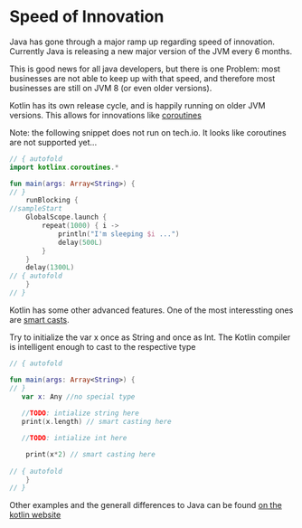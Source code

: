 # Speed of Innovation

Java has gone through a major ramp up regarding speed of innovation. Currently Java is releasing a new major version of the JVM every 6 months.

This is good news for all java developers, but there is one Problem: most businesses are not able to keep up with that speed, and therefore most businesses are still on JVM 8 (or even older versions). 

Kotlin has its own release cycle, and is happily running on older JVM versions. This allows for innovations like [coroutines](https://github.com/Kotlin/kotlinx.coroutines/blob/master/coroutines-guide.md)

Note: the following snippet does not run on tech.io. It looks like coroutines are not supported yet...

```kotlin runnable
// { autofold
import kotlinx.coroutines.*

fun main(args: Array<String>) {
// }
    runBlocking {
//sampleStart
    GlobalScope.launch {
        repeat(1000) { i ->
            println("I'm sleeping $i ...")
            delay(500L)
        }
    }
    delay(1300L) 
// { autofold
    }
// }
```

Kotlin has some other advanced features. One of the most interessting ones are [smart casts](https://kotlinlang.org/docs/reference/typecasts.html). 

Try to initialize the var x once as String and once as Int. The Kotlin compiler is intelligent enough to cast to the respective type

```kotlin runnable
// { autofold

fun main(args: Array<String>) {
// }
   var x: Any //no special type
   
   //TODO: intialize string here
   print(x.length) // smart casting here

   //TODO: intialize int here

    print(x*2) // smart casting here
    
// { autofold
    }
// }
```


Other examples and the generall differences to Java can be found [on the kotlin website](https://kotlinlang.org/docs/reference/comparison-to-java.html)
